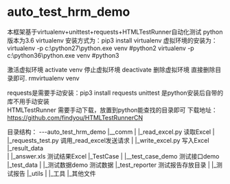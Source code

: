 # auto_test_hrm_demo
本框架基于virtualenv+unittest+requests+HTMLTestRunner自动化测试
python 版本为3.6
virtualenv 安装方式为：pip3 install virtualenv
虚拟环境的安装为：
virtualenv -p c:\python27\python.exe venv #python2
virtualenv -p c:\python36\python.exe venv #python3

激活虚拟环境
activate venv
停止虚拟环境
deactivate
删除虚拟环境
直接删除目录即可.
rmvirtualenv venv

requests是需要手动安装：pip3 install requests 
unittest 是python安装后自带的库不用手动安装  
HTMLTestRunner  需要手动下载，放置到python能查找的目录即可  下载地址：https://github.com/findyou/HTMLTestRunnerCN

目录结构：
---auto_test_hrm_demo
	|__comm
	|	|_read_excel.py      读取Excel
	|	|_requests_test.py   调用_read_excel发送请求
	|	|_write_excel.py     写入Excel
	|_result_data  
	|	|_answer.xls         测试结果Excel
	|_TestCase
	|	|__test_case_demo    测试接口demo
	|_test_data
	|	|_测试数据demo      测试数据
	|_test_reporter         测试报告存放目录
	|	|_测试报告
	|_utils
	|	|_工具
	|_其他文件
	
	

